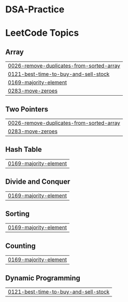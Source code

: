 # DSA-Practice
<!---LeetCode Topics Start-->
# LeetCode Topics
## Array
|  |
| ------- |
| [0026-remove-duplicates-from-sorted-array](https://github.com/nishant-doing-stuff/DSA-Practice/tree/master/0026-remove-duplicates-from-sorted-array) |
| [0121-best-time-to-buy-and-sell-stock](https://github.com/nishant-doing-stuff/DSA-Practice/tree/master/0121-best-time-to-buy-and-sell-stock) |
| [0169-majority-element](https://github.com/nishant-doing-stuff/DSA-Practice/tree/master/0169-majority-element) |
| [0283-move-zeroes](https://github.com/nishant-doing-stuff/DSA-Practice/tree/master/0283-move-zeroes) |
## Two Pointers
|  |
| ------- |
| [0026-remove-duplicates-from-sorted-array](https://github.com/nishant-doing-stuff/DSA-Practice/tree/master/0026-remove-duplicates-from-sorted-array) |
| [0283-move-zeroes](https://github.com/nishant-doing-stuff/DSA-Practice/tree/master/0283-move-zeroes) |
## Hash Table
|  |
| ------- |
| [0169-majority-element](https://github.com/nishant-doing-stuff/DSA-Practice/tree/master/0169-majority-element) |
## Divide and Conquer
|  |
| ------- |
| [0169-majority-element](https://github.com/nishant-doing-stuff/DSA-Practice/tree/master/0169-majority-element) |
## Sorting
|  |
| ------- |
| [0169-majority-element](https://github.com/nishant-doing-stuff/DSA-Practice/tree/master/0169-majority-element) |
## Counting
|  |
| ------- |
| [0169-majority-element](https://github.com/nishant-doing-stuff/DSA-Practice/tree/master/0169-majority-element) |
## Dynamic Programming
|  |
| ------- |
| [0121-best-time-to-buy-and-sell-stock](https://github.com/nishant-doing-stuff/DSA-Practice/tree/master/0121-best-time-to-buy-and-sell-stock) |
<!---LeetCode Topics End-->